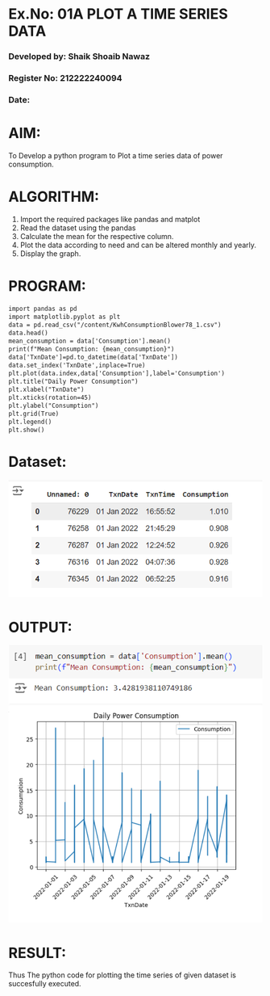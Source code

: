 # Ex.No: 01A PLOT A TIME SERIES DATA

###  Developed by: Shaik Shoaib Nawaz

###  Register No: 212222240094

###  Date:  

# AIM:
To Develop a python program to Plot a time series data of power consumption.
# ALGORITHM:
1. Import the required packages like pandas and matplot
2. Read the dataset using the pandas
3. Calculate the mean for the respective column.
4. Plot the data according to need and can be altered monthly and yearly.
5. Display the graph.
# PROGRAM:
```
import pandas as pd
import matplotlib.pyplot as plt
data = pd.read_csv("/content/KwhConsumptionBlower78_1.csv")
data.head()
mean_consumption = data['Consumption'].mean()
print(f"Mean Consumption: {mean_consumption}")
data['TxnDate']=pd.to_datetime(data['TxnDate'])
data.set_index('TxnDate',inplace=True)
plt.plot(data.index,data['Consumption'],label='Consumption')
plt.title("Daily Power Consumption")
plt.xlabel("TxnDate")
plt.xticks(rotation=45)
plt.ylabel("Consumption")
plt.grid(True)
plt.legend()
plt.show()
```

# Dataset:
![Dataset](image1.png)

# OUTPUT:
![mean](image3.png)
![Output](image2.png)






# RESULT:
Thus The python code for plotting the time series of given dataset is succesfully executed.
